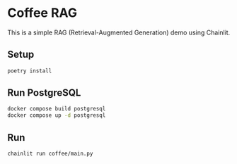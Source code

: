# Coffee RAG

This is a simple RAG (Retrieval-Augmented Generation) demo using Chainlit.

## Setup

```bash
poetry install
```


## Run PostgreSQL

```bash
docker compose build postgresql
docker compose up -d postgresql
```

## Run

```bash
chainlit run coffee/main.py
```

